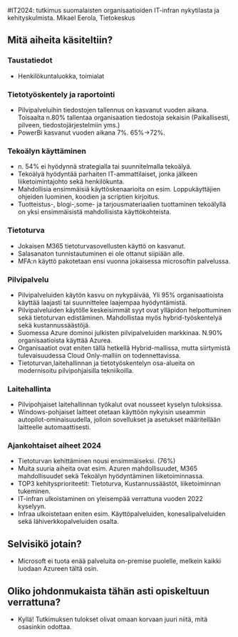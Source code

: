 #IT2024: tutkimus suomalaisten organisaatioiden IT-infran nykytilasta ja kehityskulmista. Mikael Eerola, Tietokeskus 
## Mitä aiheita käsiteltiin?
### Taustatiedot
- Henkilökuntaluokka, toimialat
### Tietotyöskentely ja raportointi
- Pilvipalveluihin tiedostojen tallennus on kasvanut vuoden aikana. Toisaalta n.80% tallentaa organisaation tiedostoja sekaisin (Paikallisesti, pilveen, tiedostojärjestelmiin yms.)
- PowerBi kasvanut vuoden aikana 7%. 65%->72%.

### Tekoälyn käyttäminen
- n. 54% ei hyödynnä strategialla tai suunnitelmalla tekoälyä.
- Tekoälyä hyödyntää parhaiten IT-ammattilaiset, jonka jälkeen liiketoimintajohto sekä henkilökunta.
- Mahdollisia ensimmäisiä käyttöskenaarioita on esim. Loppukäyttäjien ohjeiden luominen, koodien ja scriptien kirjoitus.
- Tuotteistus-, blogi-,some- ja tarjousmateriaalien tuottaminen tekoälyllä on yksi ensimmäisistä mahdollisista käyttökohteista.

### Tietoturva
- Jokaisen M365 tietoturvasovellusten käyttö on kasvanut.
- Salasanaton tunnistautuminen ei ole ottanut siipiään alle.
- MFA:n käyttö pakotetaan ensi vuonna jokaisessa microsoftin palvelussa.

### Pilvipalvelu
- Pilvipalveluiden käytön kasvu on nykypäivää, Yli 95% organisaatioista käyttää laajasti tai suunnittelee laajempaa hyödyntämistä.
- Pilvipalveluiden käytölle keskeisimmät syyt ovat ylläpidon helpottuminen sekä tietoturvan edistäminen. Mahdollistaa myös hybrid-työskentelyä sekä kustannussäästöjä.
- Suomessa Azure dominoi julkisten pilvipalveluiden markkinaa. N.90% organisaatioista käyttää Azurea.
- Organisaatiot ovat eniten tällä hetkellä Hybrid-mallissa, mutta siirtymistä tulevaisuudessa Cloud Only-malliin on todennettavissa.
- Tietoturvan,laitehallinnan ja tietotyöskentelyn osa-alueita on modernisoitu pilvipohjaisilla tekniikoilla.

### Laitehallinta
- Pilvipohjaiset laitehallinnan työkalut ovat nousseet kyselyn tuloksissa.
- Windows-pohjaiset laitteet otetaan käyttöön nykyisin useammin autopilot-ominaisuudella, jolloin sovellukset ja asetukset määritellään laitteelle automaattisesti.

### Ajankohtaiset aiheet 2024
- Tietoturvan kehittäminen nousi ensimmäiseksi. (76%)
- Muita suuria aiheita ovat esim. Azuren mahdollisuudet, M365 mahdollisuudet sekä Tekoälyn hyödyntäminen liiketoiminnassa.
- TOP3 kehitysprioriteetit: Tietoturva, Kustannussäästöt, liiketoiminnan tukeminen.
- IT-infran ulkoistaminen on yleisempää verrattuna vuoden 2022 kyselyyn.
- Infraa ulkoistetaan eniten esim. Käyttöpalveluiden, konesalipalveluiden sekä lähiverkkopalveluiden osalta.

## Selvisikö jotain?
- Microsoft ei tuota enää palveluita on-premise puolelle, melkein kaikki luodaan Azureen tältä osin.


## Oliko johdonmukaista tähän asti opiskeltuun verrattuna?
- Kyllä! Tutkimuksen tulokset olivat omaan korvaan juuri niitä, mitä osasinkin odottaa.
